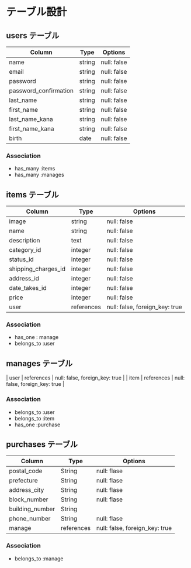 # テーブル設計

## users テーブル

| Column                    | Type   | Options     |
| ------------------------- | ------ | ----------- |
| name                      | string | null: false |
| email                     | string | null: false |
| password                  | string | null: false |
| password_confirmation     | string | null: false |
| last_name                 | string | null: false |
| first_name                | string | null: false |
| last_name_kana            | string | null: false |
| first_name_kana           | string | null: false |
| birth                     | date   | null: false |

### Association

- has_many :items
- has_many :manages


## items テーブル

| Column              | Type       | Options     |
| ------------------- | ---------- | ----------- |
| image               | string     | null: false |
| name                | string     | null: false |
| description         | text       | null: false |
| category_id            | integer    | null: false |
| status_id              | integer    | null: false |
| shipping_charges_id    | integer    | null: false |
| address_id   | integer    | null: false |
| date_takes_id          | integer    | null: false |
| price               | integer    | null: false |
| user                | references | null: false, foreign_key: true |

### Association

- has_one : manage
- belongs_to :user

## manages テーブル

| user                   | references | null: false, foreign_key: true |
| item                   | references | null: false, foreign_key: true |

### Association

- belongs_to :user
- belongs_to :item
- has_one :purchase

## purchases テーブル

| Column                 | Type       | Options     |
| ---------------------- | -----------| ----------- |
| postal_code            | String     | null: flase |
| prefecture             | String     | null: flase |
| address_city           | String     | null: flase |
| block_number           | String     | null: flase |
| building_number        | String     |             |
| phone_number           | String     | null: flase |
| manage                 | references | null: false, foreign_key: true |


### Association

- belongs_to :manage